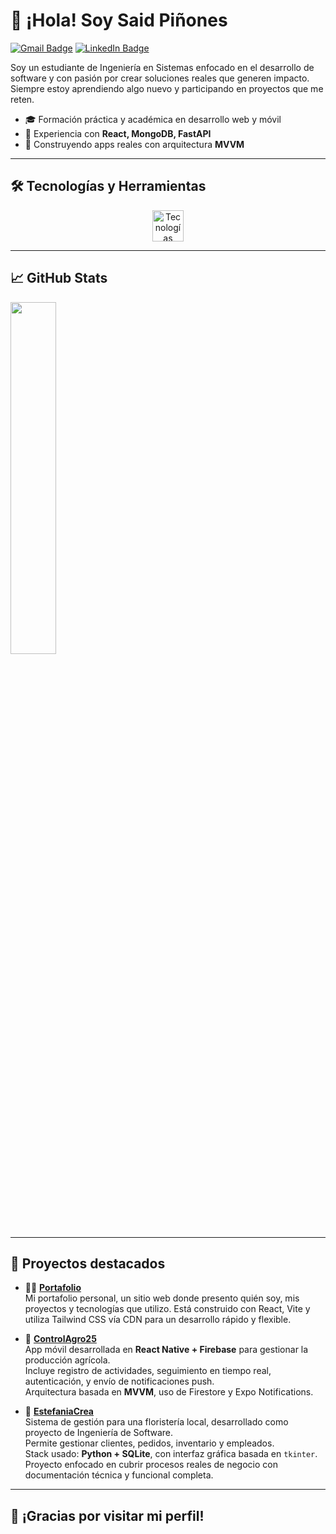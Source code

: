 # 👋 ¡Hola! Soy Said Piñones

[![Gmail Badge](https://img.shields.io/badge/Gmail-EA4335.svg?style=for-the-badge&logo=Gmail&logoColor=white)](mailto:ramoszaid5@gmail.com)
[![LinkedIn Badge](https://img.shields.io/badge/LinkedIn-0A66C2?style=for-the-badge&logo=linkedin&logoColor=white)](https://www.linkedin.com/in/rafaelpinones16/)

Soy un estudiante de Ingeniería en Sistemas enfocado en el desarrollo de software y con pasión por crear soluciones reales que generen impacto. Siempre estoy aprendiendo algo nuevo y participando en proyectos que me reten.  

- 🎓 Formación práctica y académica en desarrollo web y móvil  
- 🔧 Experiencia con **React, MongoDB, FastAPI**  
- 📱 Construyendo apps reales con arquitectura **MVVM**  

---

## 🛠️ Tecnologías y Herramientas

<div align="left">

<div align="center">
  <img src="https://skillicons.dev/icons?i=python,java,html,css,tailwind,js,react,sqlite,mongodb,windows,linux" height="50" alt="Tecnologías" />
</div>

---

## 📈 GitHub Stats

<img src="https://github-readme-stats.vercel.app/api/top-langs/?username=SaidPR&layout=compact&theme=tokyonight" width="38%" />

---

## 🚧 Proyectos destacados

- 🧑‍💻 **[Portafolio](https://github.com/SaidPR/Portafolio)**  
  Mi portafolio personal, un sitio web donde presento quién soy, mis proyectos y tecnologías que utilizo.
  Está construido con React, Vite y utiliza Tailwind CSS vía CDN para un desarrollo rápido y flexible.
  
- 🌱 **[ControlAgro25](https://github.com/SaidPR/ControlAgro25)**  
  App móvil desarrollada en **React Native + Firebase** para gestionar la producción agrícola.  
  Incluye registro de actividades, seguimiento en tiempo real, autenticación, y envío de notificaciones push.  
  Arquitectura basada en **MVVM**, uso de Firestore y Expo Notifications.

- 💐 **[EstefaniaCrea](https://github.com/SaidPR/EstefaniaCrea)**  
  Sistema de gestión para una floristería local, desarrollado como proyecto de Ingeniería de Software.  
  Permite gestionar clientes, pedidos, inventario y empleados.  
  Stack usado: **Python + SQLite**, con interfaz gráfica basada en `tkinter`.  
  Proyecto enfocado en cubrir procesos reales de negocio con documentación técnica y funcional completa.

---

## 🙌 ¡Gracias por visitar mi perfil!

